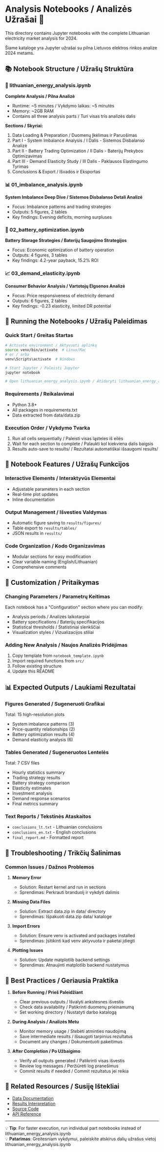 # Analysis Notebooks / Analizės Užrašai 📓

This directory contains Jupyter notebooks with the complete Lithuanian electricity market analysis for 2024.

Šiame kataloge yra Jupyter užrašai su pilna Lietuvos elektros rinkos analize 2024 metams.

## 📚 Notebook Structure / Užrašų Struktūra

### 🎯 lithuanian_energy_analysis.ipynb
**Complete Analysis / Pilna Analizė**
- Runtime: ~5 minutes / Vykdymo laikas: ~5 minutės
- Memory: ~2GB RAM
- Contains all three analysis parts / Turi visas tris analizės dalis

**Sections / Skyriai:**
1. Data Loading & Preparation / Duomenų Įkėlimas ir Paruošimas
2. Part I - System Imbalance Analysis / I Dalis - Sistemos Disbalanso Analizė
3. Part II - Battery Trading Optimization / II Dalis - Baterijų Prekybos Optimizavimas
4. Part III - Demand Elasticity Study / III Dalis - Paklausos Elastingumo Tyrimas
5. Conclusions & Export / Išvados ir Eksportas

### 📊 01_imbalance_analysis.ipynb
**System Imbalance Deep Dive / Sistemos Disbalanso Detali Analizė**
- Focus: Imbalance patterns and trading strategies
- Outputs: 5 figures, 2 tables
- Key findings: Evening deficits, morning surpluses

### 🔋 02_battery_optimization.ipynb
**Battery Storage Strategies / Baterijų Saugojimo Strategijos**
- Focus: Economic optimization of battery operation
- Outputs: 4 figures, 3 tables
- Key findings: 4.2-year payback, 15.2% ROI

### 📈 03_demand_elasticity.ipynb
**Consumer Behavior Analysis / Vartotojų Elgsenos Analizė**
- Focus: Price responsiveness of electricity demand
- Outputs: 6 figures, 2 tables
- Key findings: -0.23 elasticity, limited DR potential

## 🚀 Running the Notebooks / Užrašų Paleidimas

### Quick Start / Greitas Startas
```bash
# Activate environment / Aktyvuoti aplinką
source venv/bin/activate  # Linux/Mac
# or / arba
venv\Scripts\activate  # Windows

# Start Jupyter / Paleisti Jupyter
jupyter notebook

# Open lithuanian_energy_analysis.ipynb / Atidaryti lithuanian_energy_analysis.ipynb
```

### Requirements / Reikalavimai
- Python 3.8+
- All packages in requirements.txt
- Data extracted from data/data.zip

### Execution Order / Vykdymo Tvarka
1. Run all cells sequentially / Paleisti visas ląsteles iš eilės
2. Wait for each section to complete / Palaukti kol kiekviena dalis baigsis
3. Results auto-save to results/ / Rezultatai automatiškai išsaugomi results/

## 📝 Notebook Features / Užrašų Funkcijos

### Interactive Elements / Interaktyvūs Elementai
- Adjustable parameters in each section
- Real-time plot updates
- Inline documentation

### Output Management / Išvesties Valdymas
- Automatic figure saving to `results/figures/`
- Table export to `results/tables/`
- JSON results in `results/`

### Code Organization / Kodo Organizavimas
- Modular sections for easy modification
- Clear variable naming (English/Lithuanian)
- Comprehensive comments

## 🔧 Customization / Pritaikymas

### Changing Parameters / Parametrų Keitimas
Each notebook has a "Configuration" section where you can modify:
- Analysis periods / Analizės laikotarpiai
- Battery specifications / Baterijų specifikacijos
- Statistical thresholds / Statistiniai slenkščiai
- Visualization styles / Vizualizacijos stiliai

### Adding New Analysis / Naujos Analizės Pridėjimas
1. Copy template from `notebook_template.ipynb`
2. Import required functions from `src/`
3. Follow existing structure
4. Update this README

## 📊 Expected Outputs / Laukiami Rezultatai

### Figures Generated / Sugeneruoti Grafikai
Total: 15 high-resolution plots
- System imbalance patterns (3)
- Price-quantity relationships (2)
- Battery optimization results (4)
- Demand elasticity analysis (6)

### Tables Generated / Sugeneruotos Lentelės
Total: 7 CSV files
- Hourly statistics summary
- Trading strategy results
- Battery strategy comparison
- Elasticity estimates
- Investment analysis
- Demand response scenarios
- Final metrics summary

### Text Reports / Tekstinės Ataskaitos
- `conclusions_lt.txt` - Lithuanian conclusions
- `conclusions_en.txt` - English conclusions
- `final_report.md` - Formatted report

## 🐛 Troubleshooting / Trikčių Šalinimas

### Common Issues / Dažnos Problemos

1. **Memory Error**
   - Solution: Restart kernel and run in sections
   - Sprendimas: Perkrauti branduolį ir vykdyti dalimis

2. **Missing Data Files**
   - Solution: Extract data.zip in data/ directory
   - Sprendimas: Išpakuoti data.zip data/ kataloge

3. **Import Errors**
   - Solution: Ensure venv is activated and packages installed
   - Sprendimas: Įsitikinti kad venv aktyvuota ir paketai įdiegti

4. **Plotting Issues**
   - Solution: Update matplotlib backend settings
   - Sprendimas: Atnaujinti matplotlib backend nustatymus

## 📖 Best Practices / Geriausia Praktika

1. **Before Running / Prieš Paleidžiant**
   - Clear previous outputs / Išvalyti ankstesnes išvestis
   - Check data availability / Patikrinti duomenų prieinamumą
   - Set working directory / Nustatyti darbo katalogą

2. **During Analysis / Analizės Metu**
   - Monitor memory usage / Stebėti atminties naudojimą
   - Save intermediate results / Išsaugoti tarpinius rezultatus
   - Document any changes / Dokumentuoti pakeitimus

3. **After Completion / Po Užbaigimo**
   - Verify all outputs generated / Patikrinti visas išvestis
   - Review log messages / Peržiūrėti log pranešimus
   - Commit results if needed / Commit rezultatus jei reikia

## 🔗 Related Resources / Susiję Ištekliai

- [Data Documentation](../data/README.md)
- [Results Interpretation](../results/README.md)
- [Source Code](../src/)
- [API Reference](../docs/api_reference.md)

---

💡 **Tip**: For faster execution, run individual part notebooks instead of lithuanian_energy_analysis.ipynb  
💡 **Patarimas**: Greitesniam vykdymui, paleiskite atskirus dalių užrašus vietoj lithuanian_energy_analysis.ipynb

